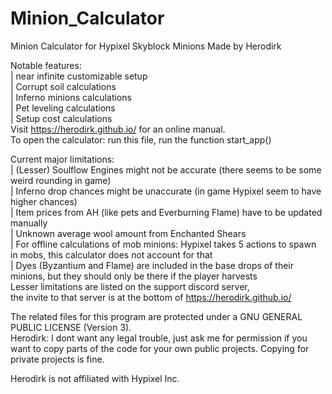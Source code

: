 # Minion_Calculator
Minion Calculator for Hypixel Skyblock Minions
Made by Herodirk

Notable features:<br>
| near infinite customizable setup<br>
| Corrupt soil calculations<br>
| Inferno minions calculations<br>
| Pet leveling calculations<br>
| Setup cost calculations<br>
Visit https://herodirk.github.io/ for an online manual.<br>
To open the calculator: run this file, run the function start_app()

Current major limitations:<br>
| (Lesser) Soulflow Engines might not be accurate (there seems to be some weird rounding in game)<br>
| Inferno drop chances might be unaccurate (in game Hypixel seem to have higher chances)<br>
| Item prices from AH (like pets and Everburning Flame) have to be updated manually<br>
| Unknown average wool amount from Enchanted Shears<br>
| For offline calculations of mob minions: Hypixel takes 5 actions to spawn in mobs, this calculator does not account for that<br>
| Dyes (Byzantium and Flame) are included in the base drops of their minions, but they should only be there if the player harvests<br>
Lesser limitations are listed on the support discord server,<br>
the invite to that server is at the bottom of https://herodirk.github.io/

The related files for this program are protected under a GNU GENERAL PUBLIC LICENSE (Version 3).<br>
Herodirk: I dont want any legal trouble, just ask me for permission if you want to copy parts of the code for your own public projects. Copying for private projects is fine.

Herodirk is not affiliated with Hypixel Inc.
